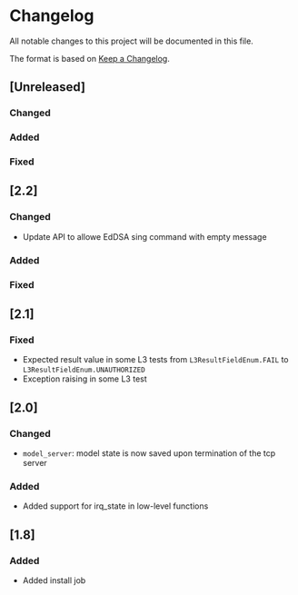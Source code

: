 # Changelog

All notable changes to this project will be documented in this file.

The format is based on [Keep a Changelog](https://keepachangelog.com/en/1.1.0/).

## [Unreleased]

### Changed

### Added

### Fixed

## [2.2]

### Changed
- Update API to allowe EdDSA sing command with empty message

### Added

### Fixed

## [2.1]

### Fixed
- Expected result value in some L3 tests from `L3ResultFieldEnum.FAIL` to `L3ResultFieldEnum.UNAUTHORIZED`
- Exception raising in some L3 test

## [2.0]

### Changed
- `model_server`: model state is now saved upon termination of the tcp server

### Added
- Added support for irq_state in low-level functions

## [1.8]

### Added
- Added install job